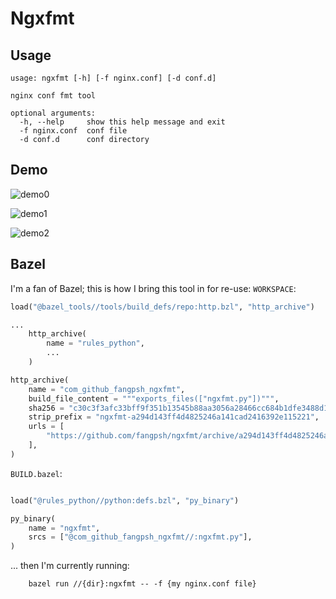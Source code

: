 # Ngxfmt

## Usage
```
usage: ngxfmt [-h] [-f nginx.conf] [-d conf.d]

nginx conf fmt tool

optional arguments:
  -h, --help     show this help message and exit
  -f nginx.conf  conf file
  -d conf.d      conf directory
```

## Demo

![demo0](./images/0.jpg)

![demo1](./images/1.jpg)

![demo2](./images/2.jpg)

## Bazel

I'm a fan of Bazel; this is how I bring this tool in for re-use:
`WORKSPACE`:
```python
load("@bazel_tools//tools/build_defs/repo:http.bzl", "http_archive")

...
    http_archive(
        name = "rules_python",
        ...
    )

http_archive(
    name = "com_github_fangpsh_ngxfmt",
    build_file_content = """exports_files(["ngxfmt.py"])""",
    sha256 = "c30c3f3afc33bff9f351b13545b88aa3056a28466cc684b1dfe3488d14bc3d11",
    strip_prefix = "ngxfmt-a294d143ff4d4825246a141cad2416392e115221",
    urls = [
        "https://github.com/fangpsh/ngxfmt/archive/a294d143ff4d4825246a141cad2416392e115221.tar.gz",
    ],
)
```

`BUILD.bazel`:
```python

load("@rules_python//python:defs.bzl", "py_binary")

py_binary(
    name = "ngxfmt",
    srcs = ["@com_github_fangpsh_ngxfmt//:ngxfmt.py"],
)
```

... then I'm currently running:

```
    bazel run //{dir}:ngxfmt -- -f {my nginx.conf file}
```
